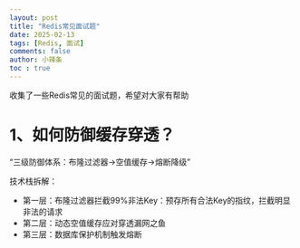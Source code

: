 ```yaml
---
layout: post
title: "Redis常见面试题"
date: 2025-02-13
tags: [Redis, 面试]
comments: false
author: 小辣条
toc : true
---
```

收集了一些Redis常见的面试题，希望对大家有帮助
<!-- more -->

# 1、如何防御缓存穿透？
“三级防御体系：布隆过滤器→空值缓存→熔断降级”

技术栈拆解：
- 第一层：布隆过滤器拦截99%非法Key：预存所有合法Key的指纹，拦截明显非法的请求
- 第二层：动态空值缓存应对穿透漏网之鱼
- 第三层：数据库保护机制触发熔断

